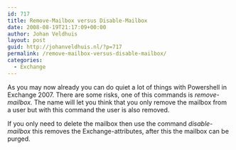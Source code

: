 ```yaml
---
id: 717
title: Remove-Mailbox versus Disable-Mailbox
date: 2008-08-19T21:17:09+00:00
author: Johan Veldhuis
layout: post
guid: http://johanveldhuis.nl/?p=717
permalink: /remove-mailbox-versus-disable-mailbox/
categories:
  - Exchange
---
```

As you may now already you can do quiet a lot of things with Powershell in Exchange 2007. There are some risks, one of this commands is _remove-mailbox._ The name will let you think that you only remove the mailbox from a user but with this command the user is also removed.

If you only need to delete the mailbox then use the command _disable-mailbox_ this removes the Exchange-attributes, after this the mailbox can be purged.